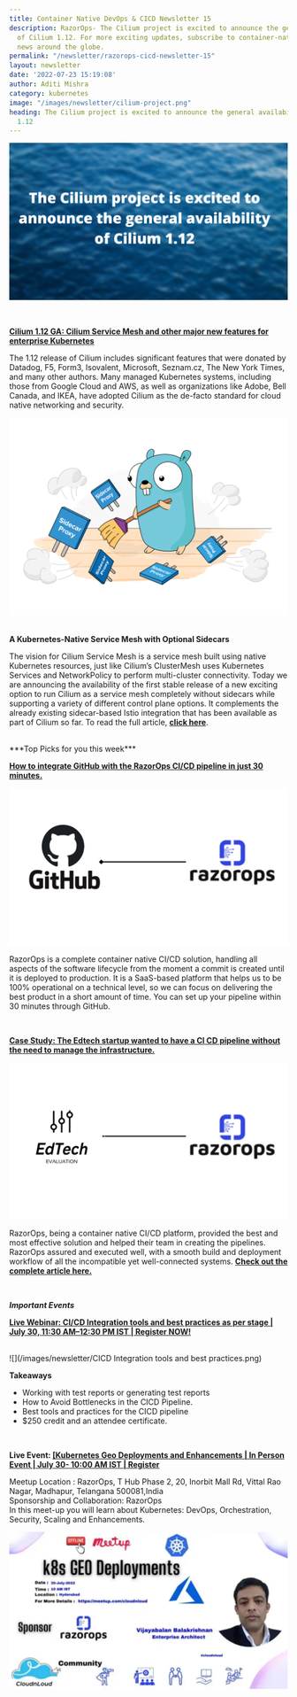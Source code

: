 ```yaml
---
title: Container Native DevOps & CICD Newsletter 15
description: RazorOps- The Cilium project is excited to announce the general availability
  of Cilium 1.12. For more exciting updates, subscribe to container-native and DevOps
  news around the globe.
permalink: "/newsletter/razorops-cicd-newsletter-15"
layout: newsletter
date: '2022-07-23 15:19:08'
author: Aditi Mishra
category: kubernetes
image: "/images/newsletter/cilium-project.png"
heading: The Cilium project is excited to announce the general availability of Cilium
  1.12
---
```


![](/images/newsletter/cilium-project.png)

<br>

**[Cilium 1.12 GA: Cilium Service Mesh and other major new features for enterprise Kubernetes](https://www.cncf.io/blog/2022/07/20/cilium-1-12-ga-cilium-service-mesh-and-other-major-new-features-for-enterprise-kubernetes/)**

<div class="row">
  <div class="col-sm-4">
    <p>
     The 1.12 release of Cilium includes significant features that were donated by Datadog, F5, Form3, Isovalent, Microsoft, Seznam.cz, The New York Times, and many other authors. Many managed Kubernetes systems, including those from Google Cloud and AWS, as well as organizations like Adobe, Bell Canada, and IKEA, have adopted Cilium as the de-facto standard for cloud native networking and security. 
    </p>
    </div>
    <div class="col-sm-8">
    <img src="/images/newsletter/cilium-sidecar-proxy.png">
    </div>
    
</div>

<br>

**A Kubernetes-Native Service Mesh with Optional Sidecars**

The vision for Cilium Service Mesh is a service mesh built using native Kubernetes resources, just like Cilium’s ClusterMesh uses Kubernetes Services and NetworkPolicy to perform multi-cluster connectivity. Today we are announcing the availability of the first stable release of a new exciting option to run Cilium as a service mesh completely without sidecars while supporting a variety of different control plane options. It complements the already existing sidecar-based Istio integration that has been available as part of Cilium so far. To read the full article, **[click here](https://www.cncf.io/blog/2022/07/20/cilium-1-12-ga-cilium-service-mesh-and-other-major-new-features-for-enterprise-kubernetes/)**.


<br>
***Top Picks for you this week***
 
**[How to integrate GitHub with the RazorOps CI/CD pipeline in just 30 minutes. ](https://bit.ly/3PqMumw)**

![](/images/newsletter/github-razorops.png)

 RazorOps is a complete container native CI/CD solution, handling all aspects of the software lifecycle from the moment a commit is created until it is deployed to production. It is a SaaS-based platform that helps us to be 100% operational on a technical level, so we can focus on delivering the best product in a short amount of time. You can set up your pipeline within 30 minutes through GitHub.
 
 <br>

**[Case Study: The Edtech startup wanted to have a CI CD pipeline without the need to manage the infrastructure.](https://bit.ly/3oq69Y1)**

![](/images/newsletter/edtech-razorops.png)

RazorOps, being a container native CI/CD platform, provided the best and most effective solution and helped their team in creating the pipelines. RazorOps assured and executed well, with a smooth build and deployment workflow of all the incompatible yet well-connected systems. **[Check out the complete article here.](https://bit.ly/3zppI8Y)**

<br>

***Important Events***

<p><b><a href="https://bit.ly/3BaOtY2" target="_blank">Live Webinar: CI/CD Integration tools and best practices as per stage | July 30, 11:30 AM–12:30 PM IST | Register NOW! </a></b></p>

<br>
![](/images/newsletter/CICD Integration tools and best practices.png)
<br>


 **Takeaways**

* Working with test reports or generating test reports
* How to Avoid Bottlenecks in the CICD Pipeline.
* Best tools and practices for the CICD pipeline
* $250 credit and an attendee certificate.

<br>

<p><b>Live Event: <a href="https://www.meetup.com/cloudnloud/events/286753400/" target="_blank">[Kubernetes Geo Deployments and Enhancements | In Person Event | July 30- 10:00 AM IST | Register</a></b></p>

<div class="row">
  <div class="col-sm-4">
    <p>
      Meetup Location : RazorOps, T Hub Phase 2, 20, Inorbit Mall Rd, Vittal Rao Nagar, Madhapur, Telangana 500081,India
      <br>
      Sponsorship and Collaboration: RazorOps
      <br>
      In this meet-up you will learn about Kubernetes: DevOps, Orchestration, Security, Scaling and Enhancements. 
    </p>
    </div>
    <div class="col-sm-8">
    <img src="/images/newsletter/k8-geo-deployment.png">
    </div>
    
</div>
 

